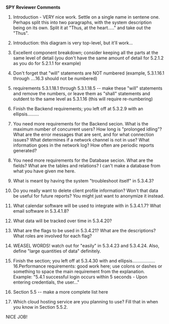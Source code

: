 **SPY** **Reviewer Comments**

1.  Introduction - VERY nice work. Settle on a single name in
    sentene one. Perhaps split this into two paragraphs, with the system
    description being on its own. Split it at "Thus, at the heart....."
    and take out the "Thus".

2.  Introduction: this diagram is very top-level, but it'll work...

3.  Excellent component breakdown; consider keeping all the parts at the
    same level of detail (you don't have the same amount of detail for
    5.2.1.2 as you do for 5.2.1.1 for example)

4.  Don't forget that "will" statements are NOT numbered (example,
    5.3.1.16.1 through ....16.3 should not be numbered)

5.  requirements 5.3.1.18.1 through 5.3.1.18.5 -- make these "will"
    statements and remove the numbers, or leave them as "shall"
    statements and outdent to the same level as 5.3.1.16 (this will
    require re-numbering)

6.  Finish the Backend requirements; you left off at 5.3.2.9 with
    an ellipsis.........

7.  You need more requirements for the Backend secion. What is the
    maximum number of concurrent users? How long is "prolonged idling"?
    What are the error messages that are sent, and for what connection
    issues? What determines if a network channel is not in use? What
    information goes in the network log? How often are periodic reports
    generated?

8.  You need more requirements for the Database secion. What are the
    fields? What are the tables and relations? I can't make a database
    from what you have given me here.

9.  What is meant by having the system "troubleshoot itself" in 5.3.4.3?

10. Do you really want to delete client profile information? Won't that
    data be useful for future reports? You might just want to anonymize
    it instead.

11. What calendar software will be used to integrate with in 5.3.4.1.7?
    What email software in 5.3.4.1.8?

12. What data will be tracked over time in 5.3.4.20?

13. What are the flags to be used in 5.3.4.21? What are the
    descriptions? What roles are involved for each flag?

14. WEASEL WORDS! watch out for "easily" in 5.3.4.23 and 5.3.4.24. Also,
    define "large quantities of data" definitely.

15. Finish the section; you left off at 5.3.4.30 with
    and ellipsis.................. 16.Performance requirements: good
    work here; use colons or dashes or something to space the main
    requirement from the explanation. Example: "5.4.1 successful login
    occurs within 5 seconds - Upon entering credentials, the user..."

16. Section 5.5 -- make a more complete list here

17. Which cloud hosting service are you planning to use? Fill that in
    when you know in Section 5.5.2.

NICE JOB!
